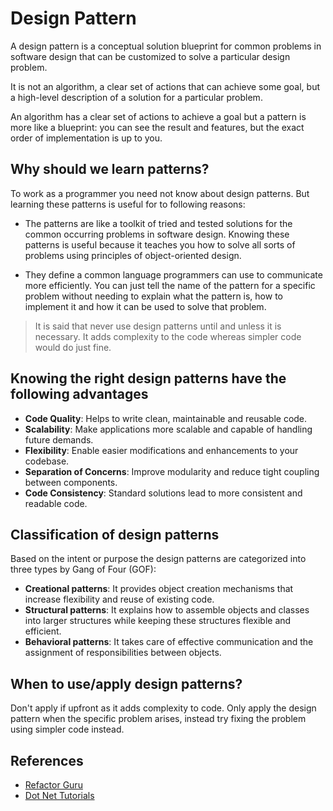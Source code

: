 # Design Pattern

A design pattern is a conceptual solution blueprint for common problems in software design that can be customized to solve a particular design problem.

It is not an algorithm, a clear set of actions that can achieve some goal, but a high-level description of a solution for a particular problem.

An algorithm has a clear set of actions to achieve a goal but a pattern is more like a blueprint: you can see the result and features, but the exact order of implementation is up to you.

## Why should we learn patterns?

To work as a programmer you need not know about design patterns. But learning these patterns is useful for to following reasons:

- The patterns are like a toolkit of tried and tested solutions for the common occurring problems in software design. Knowing these patterns is useful because it teaches you how to solve all sorts of problems using principles of object-oriented design.

- They define a common language programmers can use to communicate more efficiently. You can just tell the name of the pattern for a specific problem without needing to explain what the pattern is, how to implement it and how it can be used to solve that problem.

> It is said that never use design patterns until and unless it is necessary. It adds complexity to the code whereas simpler code would do just fine.

## Knowing the right design patterns have the following advantages

- **Code Quality**: Helps to write clean, maintainable and reusable code.
- **Scalability**: Make applications more scalable and capable of handling future demands.
- **Flexibility**: Enable easier modifications and enhancements to your codebase.
- **Separation of Concerns**: Improve modularity and reduce tight coupling between components.
- **Code Consistency**: Standard solutions lead to more consistent and readable code.

</details>

## Classification of design patterns

Based on the intent or purpose the design patterns are categorized into three types by Gang of Four (GOF):

- **Creational patterns**: It provides object creation mechanisms that increase flexibility and reuse of existing code.
- **Structural patterns**: It explains how to assemble objects and classes into larger structures while keeping these structures flexible and efficient.
- **Behavioral patterns**: It takes care of effective communication and the assignment of responsibilities between objects.

## When to use/apply design patterns?

Don't apply if upfront as it adds complexity to code. Only apply the design pattern when the specific problem arises, instead try fixing the problem using simpler code instead.

## References

- [Refactor Guru](https://refactoring.guru/design-patterns)
- [Dot Net Tutorials](https://dotnettutorials.net/course/dot-net-design-patterns/)
